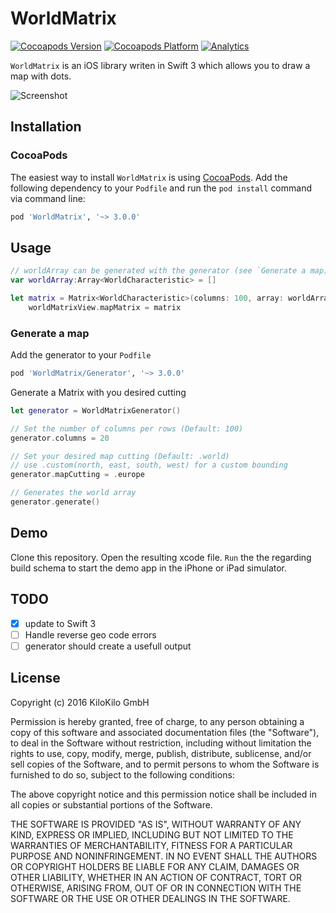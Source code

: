 # WorldMatrix

[![Cocoapods Version](https://img.shields.io/cocoapods/v/WorldMatrix.svg)](https://github.com/KiloKilo/WorldMatrix)
[![Cocoapods Platform](https://img.shields.io/cocoapods/p/WorldMatrix.svg)](https://github.com/KiloKilo/WorldMatrix)
[![Analytics](https://ga-beacon.appspot.com/UA-63588420-2/WorldMatrix)](https://github.com/KiloKilo/WorldMatrix)

`WorldMatrix` is an iOS library writen in Swift 3 which allows you to draw a map with dots.

![Screenshot](https://raw.github.com/KiloKilo/WorldMatrix/master/screenshot.png)

## Installation
### CocoaPods
The easiest way to install `WorldMatrix` is using [CocoaPods](http://cocoapods.org/). Add the following dependency to your `Podfile` and run the `pod install` command via command line:

```bash
pod 'WorldMatrix', '~> 3.0.0'
```

## Usage


```swift
// worldArray can be generated with the generator (see `Generate a map)
var worldArray:Array<WorldCharacteristic> = []

let matrix = Matrix<WorldCharacteristic>(columns: 100, array: worldArray)
    worldMatrixView.mapMatrix = matrix

```

### Generate a map
Add the generator to your `Podfile`

```bash
pod 'WorldMatrix/Generator', '~> 3.0.0'
```

Generate a Matrix with you desired cutting

```swift
let generator = WorldMatrixGenerator()

// Set the number of columns per rows (Default: 100)
generator.columns = 20

// Set your desired map cutting (Default: .world)
// use .custom(north, east, south, west) for a custom bounding
generator.mapCutting = .europe

// Generates the world array
generator.generate()
```

## Demo
Clone this repository. Open the resulting xcode file. `Run` the the regarding build schema to start the demo app in the iPhone or iPad simulator.

## TODO
 - [x] update to Swift 3
 - [ ] Handle reverse geo code errors
 - [ ] generator should create a usefull output

## License

Copyright (c) 2016 KiloKilo GmbH

Permission is hereby granted, free of charge, to any person obtaining a copy
of this software and associated documentation files (the "Software"), to deal
in the Software without restriction, including without limitation the rights
to use, copy, modify, merge, publish, distribute, sublicense, and/or sell
copies of the Software, and to permit persons to whom the Software is
furnished to do so, subject to the following conditions:

The above copyright notice and this permission notice shall be included in all
copies or substantial portions of the Software.

THE SOFTWARE IS PROVIDED "AS IS", WITHOUT WARRANTY OF ANY KIND, EXPRESS OR
IMPLIED, INCLUDING BUT NOT LIMITED TO THE WARRANTIES OF MERCHANTABILITY,
FITNESS FOR A PARTICULAR PURPOSE AND NONINFRINGEMENT. IN NO EVENT SHALL THE
AUTHORS OR COPYRIGHT HOLDERS BE LIABLE FOR ANY CLAIM, DAMAGES OR OTHER
LIABILITY, WHETHER IN AN ACTION OF CONTRACT, TORT OR OTHERWISE, ARISING FROM,
OUT OF OR IN CONNECTION WITH THE SOFTWARE OR THE USE OR OTHER DEALINGS IN THE
SOFTWARE.

